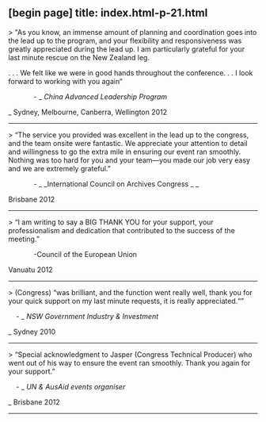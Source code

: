 [begin page]
 title: index.html-p-21.html
----------------------------------------------------------

&gt; "As you know, an immense amount of planning and coordination goes into the lead up to the program, and your flexibility and responsiveness was greatly appreciated during the lead up. I am particularly grateful for your last minute rescue on the New Zealand leg.

. . . We felt like we were in good hands throughout the conference. . . I look forward to working with you again&ldquo;

             - _ _China Advanced Leadership Program_

_ Sydney, Melbourne, Canberra, Wellington 2012

* * *

&gt; &ldquo;The service you provided was excellent in the lead up to the congress, and the team onsite were fantastic. We appreciate your attention to detail and willingness to go the extra mile in ensuring our event ran smoothly. Nothing was too hard for you and your team—you made our job very easy and we are extremely grateful.&rdquo;

             - _ _International Council on Archives Congress _ _

Brisbane 2012

* * *

&gt; &ldquo;I am writing to say a BIG THANK YOU for your support, your professionalism and dedication that contributed to the success of the meeting.&rdquo;

             -Council of the European Union

Vanuatu 2012

* * *

&gt; (Congress) &ldquo;was brilliant, and the function went really well, thank you for your quick support on my last minute requests, it is really appreciated.&ldquo;&rdquo;

    - _ _NSW Government Industry &amp; Investment_

_ Sydney 2010

* * *

&gt; &ldquo;Special acknowledgment to Jasper (Congress Technical Producer) who went out of his way to ensure the event ran smoothly. Thank you again for your support.&rdquo;

    - _ _UN &amp; AusAid events organiser_

_ Brisbane 2012




----------------------------------------------------------
